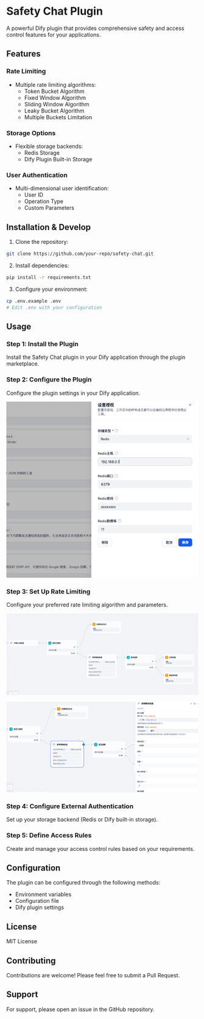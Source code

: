 # Safety Chat Plugin

A powerful Dify plugin that provides comprehensive safety and access control features for your applications.

## Features

### Rate Limiting
- Multiple rate limiting algorithms:
  - Token Bucket Algorithm
  - Fixed Window Algorithm
  - Sliding Window Algorithm
  - Leaky Bucket Algorithm
  - Multiple Buckets Limitation

### Storage Options
- Flexible storage backends:
  - Redis Storage
  - Dify Plugin Built-in Storage

### User Authentication
- Multi-dimensional user identification:
  - User ID
  - Operation Type
  - Custom Parameters

## Installation & Develop

1. Clone the repository:
```bash
git clone https://github.com/your-repo/safety-chat.git
```

2. Install dependencies:
```bash
pip install -r requirements.txt
```

3. Configure your environment:
```bash
cp .env.example .env
# Edit .env with your configuration
```

## Usage

### Step 1: Install the Plugin
Install the Safety Chat plugin in your Dify application through the plugin marketplace.

### Step 2: Configure the Plugin
Configure the plugin settings in your Dify application.

![Plugin Configuration](_assets/config.png)

### Step 3: Set Up Rate Limiting
Configure your preferred rate limiting algorithm and parameters.

![Rate Limiting Setup](_assets/usage-01.png)

![Rate Limiting Setup](_assets/usage-03.png)

### Step 4: Configure External Authentication
Set up your storage backend (Redis or Dify built-in storage).

### Step 5: Define Access Rules
Create and manage your access control rules based on your requirements.

## Configuration

The plugin can be configured through the following methods:
- Environment variables
- Configuration file
- Dify plugin settings

## License

MIT License

## Contributing

Contributions are welcome! Please feel free to submit a Pull Request.

## Support

For support, please open an issue in the GitHub repository.



